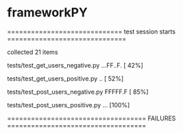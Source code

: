 # frameworkPY

============================= test session starts ==============================

collected 21 items


tests/test_get_users_negative.py ...FF..F.                               [ 42%]

tests/test_get_users_positive.py ..                                      [ 52%]

tests/test_post_users_negative.py FFFFF.F                                [ 85%]

tests/test_post_users_positive.py ...                                    [100%]


=================================== FAILURES ===================================

